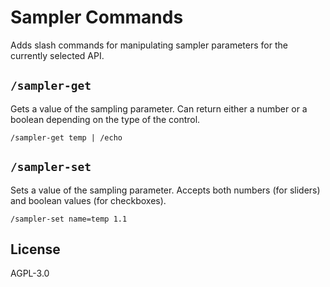 # Sampler Commands

Adds slash commands for manipulating sampler parameters for the currently selected API.

## `/sampler-get`

Gets a value of the sampling parameter. Can return either a number or a boolean depending on the type of the control.

```stscript
/sampler-get temp | /echo
```

## `/sampler-set`

Sets a value of the sampling parameter. Accepts both numbers (for sliders) and boolean values (for checkboxes).

```stscript
/sampler-set name=temp 1.1
```

## License

AGPL-3.0
